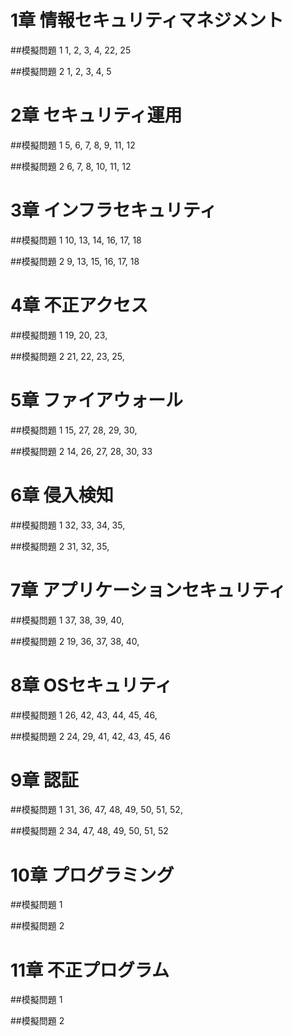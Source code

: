 # 1章 情報セキュリティマネジメント

##模擬問題 1
1, 2, 3, 4, 22, 25

##模擬問題 2
1, 2, 3, 4, 5

# 2章 セキュリティ運用

##模擬問題 1
5, 6, 7, 8, 9, 11, 12

##模擬問題 2
6, 7, 8, 10, 11, 12

# 3章 インフラセキュリティ

##模擬問題 1
10, 13, 14, 16, 17, 18

##模擬問題 2
9, 13, 15, 16, 17, 18

# 4章 不正アクセス

##模擬問題 1
19, 20, 23, 

##模擬問題 2
21, 22, 23, 25, 

# 5章 ファイアウォール

##模擬問題 1
15, 27, 28, 29, 30, 

##模擬問題 2
14, 26, 27, 28, 30, 33

# 6章 侵入検知

##模擬問題 1
32, 33, 34, 35, 

##模擬問題 2
31, 32, 35, 

# 7章 アプリケーションセキュリティ

##模擬問題 1
37, 38, 39, 40, 

##模擬問題 2
19, 36, 37, 38, 40, 

# 8章 OSセキュリティ

##模擬問題 1
26, 42, 43, 44, 45, 46, 

##模擬問題 2
24, 29, 41, 42, 43, 45, 46

# 9章 認証

##模擬問題 1
31, 36, 47, 48, 49, 50, 51, 52, 

##模擬問題 2
34, 47, 48, 49, 50, 51, 52

# 10章 プログラミング

##模擬問題 1


##模擬問題 2


# 11章 不正プログラム

##模擬問題 1


##模擬問題 2

